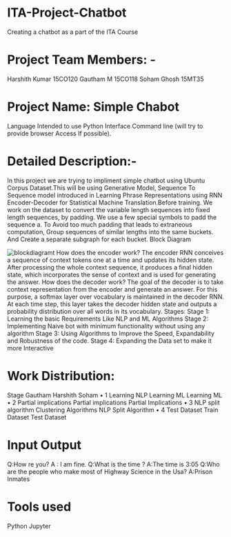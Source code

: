 # ITA-Project-Chatbot
Creating a chatbot as a part of the ITA Course

# Project Team Members: -
Harshith Kumar 15CO120
Gautham M 15CO118
Soham Ghosh 15MT35

# Project Name: Simple  Chabot
Language Intended to use Python 
Interface Command line (will try to provide browser Access If possible).

# Detailed Description:-
In this project we are trying to impliment simple chatbot using Ubuntu Corpus Dataset.This will be using Generative Model, Sequence To Sequence model introduced in Learning Phrase Representations using RNN Encoder-Decoder for Statistical Machine Translation.Before training. We work on the dataset to convert the variable length sequences into fixed length sequences, by padding. We use a few special symbols to padd the sequence a. To Avoid too much padding that leads to extraneous computation,
Group sequences of similar lengths into the same buckets. And Create a separate subgraph for each bucket.
Block Diagram

![blockdiagramt](https://github.com/harshith47/ITA-Project-Chatbot/blob/master/seq2seq2.png)
How does the encoder work?
The encoder RNN conceives a sequence of context tokens one at a time and updates its hidden state. After processing the whole context sequence, it produces a final hidden state, which incorporates the sense of context and is used for generating the answer.
How does the decoder work?
The goal of the decoder is to take context representation from the encoder and generate an answer. For this purpose, a softmax layer over vocabulary is maintained in the decoder RNN. At each time
step, this layer takes the decoder hidden state and outputs a probability distribution over all words in its vocabulary.
Stages:
Stage 1: Learning the basic Requirements Like NLP and ML Algorithms
Stage 2: Implementing Naive bot with minimum functionality without using any algorithm
Stage 3: Using Algorithms to Improve the Speed, Expandability and Robustness of the code.
Stage 4: Expanding the Data set to make it more Interactive

# Work Distribution:
Stage                                 Gautham                                      Harshith                      Soham
    • 1                             Learning NLP                                 Learning ML                   Learning ML
    • 2                             Partial implications                     Partial implications       Partial Implications
    • 3                             NLP split algorithm                     Clustering Algorithms       NLP Split Algorithm
    • 4                             Test    Dataset                              Train Dataset               Test Dataset

# Input Output
Q:How re you? 
A : I am fine.
Q:What is the time ?
A:The time is 3:05
Q:Who are the people who make most of Highway Science in the Usa?
A:Prison Inmates

# Tools used
Python Jupyter
